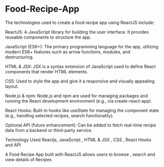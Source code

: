 # Food-Recipe-App
The technologies used to create a food recipe app using ReactJS include:

ReactJS: A JavaScript library for building the user interface. It provides reusable components to structure the app.

JavaScript (ES6+): The primary programming language for the app, utilizing modern ES6+ features such as arrow functions, modules, and destructuring.

HTML & JSX: JSX is a syntax extension of JavaScript used to define React components that render HTML elements.

CSS: Used to style the app and give it a responsive and visually appealing layout.

Node.js & npm: Node.js and npm are used for managing packages and running the React development environment (e.g., via create-react-app).

React Hooks: Built-in hooks like useState for managing the component state (e.g., handling selected recipes, search functionality).

Optional API (future enhancement): Can be added to fetch real-time recipe data from a backend or third-party service.



Technology Used Reactjs, JavaScript , HTML & JSX , CSS , React Hooks and API



A Food Recipe App built with ReactJS allows users to browse , search and view details of Recipes
